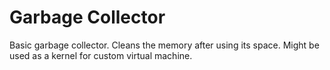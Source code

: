 # Garbage Collector
Basic garbage collector. Cleans the memory after using its space. Might be used as a kernel for custom virtual machine.
